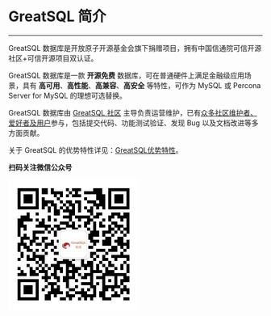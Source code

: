 # GreatSQL 简介
---

GreatSQL 数据库是开放原子开源基金会旗下捐赠项目，拥有中国信通院可信开源社区+可信开源项目双认证。

GreatSQL 数据库是一款 **开源免费** 数据库，可在普通硬件上满足金融级应用场景，具有 **高可用**、**高性能**、**高兼容**、**高安全** 等特性，可作为 MySQL 或 Percona Server for MySQL 的理想可选替换。

GreatSQL 数据库由 [GreatSQL 社区](https://greatsql.cn) 主导负责运营维护，已有[众多社区维护者、爱好者及用户](./1-7-thanks.md)参与，包括提交代码、功能测试验证、发现 Bug 以及文档改进等多方面贡献。

关于 GreatSQL 的优势特性详见：[GreatSQL优势特性](./1-3-greatsql-features.md)。

**扫码关注微信公众号**

![greatsql-wx](../greatsql-wx.jpg)
